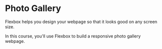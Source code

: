 # Photo Gallery

Flexbox helps you design your webpage so that it looks good on any screen size.

In this course, you'll use Flexbox to build a responsive photo gallery webpage.
